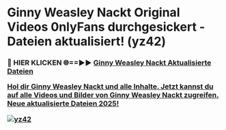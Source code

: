 # Ginny Weasley Nackt Original Videos 0nlyFans durchgesickert - Dateien aktualisiert! (yz42)

<h3>🔴 HIER KLICKEN 🌐==►► <a href="https://tinyurl.com/h6vf6nb8" rel="nofollow">Ginny Weasley Nackt Aktualisierte Dateien

Hol dir Ginny Weasley Nackt und alle Inhalte. Jetzt kannst du auf alle Videos und Bilder von Ginny Weasley Nackt zugreifen. Neue aktualisierte Dateien 2025!

[![yz42](https://i.imgur.com/sD4kR3V.gif)](https://tinyurl.com/h6vf6nb8)
